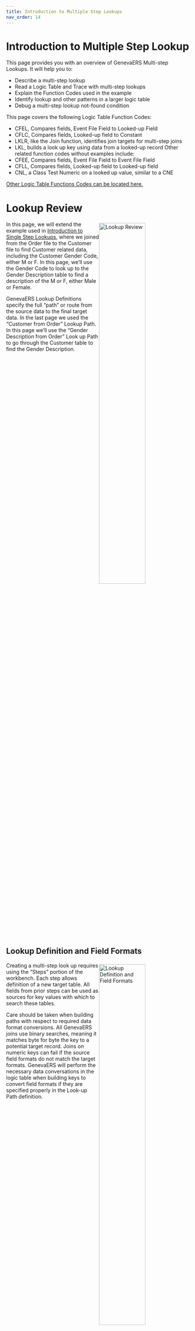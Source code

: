 ```yaml
---
title: Introduction to Multiple Step Lookups
nav_order: 14
---
```


# Introduction to Multiple Step Lookup

This page provides you with an overview of GenevaERS Multi-step Lookups.  It will help you to: 
- Describe a multi-step lookup
- Read a Logic Table and Trace with multi-step lookups 
- Explain the Function Codes used in the example
- Identify lookup and other patterns in a larger logic table
- Debug a multi-step lookup not-found condition  

This page covers the following Logic Table Function Codes:
- CFEL, Compares fields, Event File Field to Looked-up Field
- CFLC, Compares fields, Looked-up field to Constant
- LKLR, like the Join function, identifies join targets for multi-step joins
- LKL, builds a look up key using data from a looked-up record
Other related function codes without examples include:
- CFEE, Compares fields, Event File Field to Event File Field
- CFLL, Compares fields, Looked-up field to Looked-up field
- CNL, a Class Test Numeric on a looked up value, similar to a CNE

[Other Logic Table Functions Codes can be located here.](Intro11a_Logic_Table_Function_Codes.md)

<div style="clear: right" >

# Lookup Review

<img style="float: right;" width="50%" vspace="5" alt="Lookup Review" src=images/Module14-Multi_Step_Lookups/Module14_Slide4.jpeg title="Lookup Review"/>

In this page, we will extend the example used in [Introduction to Single Step Lookups](Intro13_Single_Step_Lookups.md), where we joined from the Order file to the Customer file to find Customer related data, including the Customer Gender Code, either M or F.  In this page, we’ll use the Gender Code to look up to the Gender Description table to find a description of the M or F, either Male or Female.

GenevaERS Lookup Definitions specify the full “path” or route from the source data to the final target data.  In the last page we used the “Customer from Order” Lookup Path.  In this page we’ll use the “Gender Description from Order” Look up Path to go through the Customer table to find the Gender Description.

<div style="clear: right" >

## Lookup Definition and Field Formats

<img style="float: right;" width="50%" vspace="5" alt="Lookup Definition and Field Formats" src=images/Module14-Multi_Step_Lookups/Module14_Slide5.jpeg title="Lookup Definition and Field Formats"/>

Creating a multi-step look up requires using the “Steps” portion of the workbench.  Each step allows definition of a new target table.  All fields from prior steps can be used as sources for key values with which to search these tables.  

Care should be taken when building paths with respect to required data format conversions.  All GenevaERS joins use binary searches, meaning it matches byte for byte the key to a potential target record.  Joins on numeric keys can fail if the source field formats do not match the target formats.  GenevaERS will perform the necessary data conversations in the logic table when building keys to convert field formats if they are specified properly in the Look-up Path definition.  

<div style="clear: right" >

## Example View

<img style="float: right;" width="50%" vspace="5" alt="Example View" src=images/Module14-Multi_Step_Lookups/Module14_Slide6.jpeg title="Example View"/>

Our example lookup View reads the Order logical record as the source event file.  It has three columns, containing the:
- Order ID from the source event file
- Customer ID from the Customer Logical Record
- The Customer Gender Description from the Gender Description Logical Record

The Customer Logical file requires the Customer ID from the source event file, a single step lookup.  The Gender Description requires the Gender Code from the Customer logical record, thus creating a multi-step look up.

<div style="clear: right" >

<img style="float: right;" width="50%" vspace="5" alt="Example View Logic" src=images/Module14-Multi_Step_Lookups/Module14_Slide7.jpeg title="Example View Logic"/>

The view also contains logic, both Extract Record Filtering and column logic.

The Extract Record Filtering logic selects records for customers with a Gender type of “M” and orders where the Order Date is later than the new customer date, or orders which have no associated customer record.  Like column 2, this logic only requires a single step lookup.

The column logic, for column 3, inserts the Customer Gender description either “MALE” or “FEMALE” if found, and the value “UNKNOWN” for those orders with no associated customer record.  This logic requires a multi-step lookup.
IBM Security AppScan Source V8.6 User Administration
© Copyright IBM Corp. 2013, licensed under Apache 2.0 to the GenevaERS project    

<div style="clear: right" >

## The Core Image File

<img style="float: right;" width="50%" vspace="5" alt="The Core Image File" src=images/Module14-Multi_Step_Lookups/Module14_Slide8.jpeg title="The Core Image File"/>

GVBMR90 recognizes the view requires two reference tables because it uses the “Gender Description from Order” Look up Path.  It then generates additional Extract Only views in the JLT, creating another Core Image file by reading and extracting data from the Gender Description file, including the Gender Code 1 byte key, and the 20 byte Gender Description.  

The REH file also will contain two header records with counts and sizes of reference data for the Customer Reference table, and the Gender Description table.  Both these Core Image files will be loaded into memory during the Extract phase processing. 

Note that the standard Performance Engine Process does not sort the Core Image files, but these files must be in key sequence before being loaded into memory or an error will occur.  Therefore these files should be sorted prior to beginning the Join Phase process.

<div style="clear: right" >

## The Complete Logic Table

<img style="float: right;" width="50%" vspace="5" alt="The Complete Logic Table" src=images/Module14-Multi_Step_Lookups/Module14_Slide9.jpeg title="The Complete Logic Table"/>

This is the complete logic table.    Note that this single view requires 38 logic table rows (40 rows less the HD and RENX rows which are shared by all views in this logic table). Logic tables for complex views can be hundreds of rows in length.  Determining which part of a view generated the logic table rows can be important.  

Rows 4 – 14 are generated from the extract record filter logic.   These rows have no sequence numbers.  Rows 15 – 38 have column sequence numbers assigned.  They contain column logic and build column values.

We’ll examine each of these portions individually.

<div style="clear: right" >

## General Selection

<img style="float: right;" width="50%" vspace="5" alt="General Selection" src=images/Module14-Multi_Step_Lookups/Module14_Slide10.jpeg title="General Selection"/>

When the same look up path is used multiple times within extract record filter or a column, the lookup path steps are duplicated multiple times in the logic table.  Join optimization may skip rows, but the logic table still contains them.  

In our example, the Extract Record Filter logic requires three lookups to the Customer LR.  Each is accomplished using the same Lookup Path.  Thus each has the same Join, LKE and LUSM functions and the target Customer LR ID is 7.
- Rows 4 – 6 tests for “M” type customer Gender Codes generates a lookup to the Customer LR. 
- Rows 8 – 10 tests dates generates.
- Rows 12 – 14 test for not found customers in the OR condition.

<div style="clear: right" >

## CF Functions

<img style="float: right;" width="50%" vspace="5" alt="CF Functions" src=images/Module14-Multi_Step_Lookups/Module14_Slide11.jpeg title="CF Functions"/>

Extract Filtering Lookups are often followed by CF functions to test for inclusion or exclusion of records.  In our example, lookup for both clauses 1 and 2 are followed by Compare Field functions.  

The test for an “M” requires a CFLC function, Compare Field Looked-up value to Constant.  The CFLC compares the looked up Customer Gender Code to the constant of “M”. If the test is true (the field equals “M”), the CFLC GOTO Row 1 continues to test on row 8 for the AND condition.  If the test is false, then it branches to 12 to begin the OR test for a Not Found condition.

Testing the dates requires a CFEL function, Compare Field Event file field to Looked-up field value.  The comparison type is a “003” meaning a greater than test.  If this test proves true the record should be selected; there is no need to test the OR Not Found condition.  Thus GOTO Row 1 jumps to the row 15 DTE function to begin building columns.  If the date tests proves false, then the OR condition is tested, beginning on row 12.

Although not shown in this example, a CFEE and CFLL functions are similar in format to the CFEL.  A CFEE compares two source Event File Fields, for equal, not equal, greater or less than, etc.  A CFLL compares two looked-up field values.

<div style="clear: right" >

## Not Found Keyword

<img style="float: right;" width="50%" vspace="5" alt="Not Found Keyword" src=images/Module14-Multi_Step_Lookups/Module14_Slide12.jpeg title="Not Found Keyword"/>

The NOT FOUND keyword of the filter logic clause 3 also determines if records are selected for processing or not.  However, it does not generate a Compare Field function.  Rather the Found and Not Found rows of the LUSM cause the selection.  In other words, the true and false rows typically placed on a CF function are placed right on the LUSM (and the Join in case Join Optimization occurs).

In this example, if the LUSM test on row 14 finds a corresponding customer record in the lookup, then the record will be skipped by jumping to logic table row 40, the ES function.  If a corresponding customer record is not found (GOTO Row 2), then the column build processing will begin on logic table row 15.

If instead of the NOT FOUND keyword, FOUND had been used, the GOTO Rows 1 and 2 on the LUSM function would have been switched.

<div style="clear: right" >

## AND and OR Logic

<img style="float: right;" width="50%" vspace="5" alt="AND and OR Logic" src=images/Module14-Multi_Step_Lookups/Module14_Slide13.jpeg title="AND and OR Logic"/>

Being able to identify GOTO Row patterns typical of AND and OR logic can help in debugging.  

In this example, the repeated GOTO Row 2 value of 12 pointing to a CF function is indicative of a OR condition.  

The nearly sequential nature of GOTO Row 1 for clauses 1 and 2 are indicative of an AND condition because both must be satisfied before logic can jump from logic table row 11 to 15 to build the columns.  

<div style="clear: right" >

## Columns

<img style="float: right;" width="50%" vspace="5" alt="Columns" src=images/Module14-Multi_Step_Lookups/Module14_Slide14.jpeg title="Columns"/>

Column logic can also be broken into segments by looking at the pattern of sequence numbers.  In this example, the three columns of our view require three different types of logic to be completed.  

- Column 1, the Order ID from the source event file, only requires a DTE function.
- Column 2, the Customer ID from the Customer Logical Record, requires a single step lookup, followed by a DTL and DTC functions.
- Column 3, the Customer Gender Description from the Gender Description Logical Record, requires a multiple step look up.  We’ll focus our attention here.

<div style="clear: right" >

## Column 3

<img style="float: right;" width="50%" vspace="5" alt="Column 3" src=images/Module14-Multi_Step_Lookups/Module14_Slide15.jpeg title="Column 3"/>

Even the logic for a single column can be broken down into its individual parts.  

In this example, Column 3 logic can be divided by the clauses of the logic text:  
The Found test to find a matching Gender Description record
Locating the actual Gender Description for use in the extract file
Or placing the value “UNKNOWN” in the column if the Gender Description is not found

Next let’s focus on part clause A logic

<div style="clear: right" >

## First Step of Multi Step Join

<img style="float: right;" width="50%" vspace="5" alt="First Step of Multi Step Join" src=images/Module14-Multi_Step_Lookups/Module14_Slide16.jpeg title="First Step of Multi Step Join"/>

Patterns of single step joins can often be found as pieces of multi-step joins.  In this example the single step join from column 2 is nearly identical to the first part of our multi-step join, which also joins the Order LR to the Customer LR.  They have nearly identical JOIN, LKE and LUSM functions.  When debugging joins, the correct Lookup path must be identified.

The one significant difference is that the GOTO ROW 1 and 2 are substantially larger on the multi-step join, 6 to 16 steps away as opposed to 3 to 5 steps.  This is because column 3’s multi-step Join covers the entire join, not just the first step.  During Join Optimization, if the join has been performed before, these GOTO ROW 1 and 2 values are used immediately.

<div style="clear: right" >

## LKLR and LKL Function Codes

<img style="float: right;" width="50%" vspace="5" alt="LKLR and LKL Function Codes" src=images/Module14-Multi_Step_Lookups/Module14_Slide17.jpeg title="LKLR and LKL Function Codes"/>

The second and subsequent steps of multi-step joins all begin with LKLR functions, Prepare a Lookup to an LR.  This, like the JOIN function code, identifies what core image file in memory to search.  In our example, the next step in the join goes form the LR ID of 7 to the Gender Description table, LR ID 63.

Often a multi-step join includes an LKL function, build a Lookup Key from a Looked Up value.  This moves a value from a looked up field to the search key for the core image file.  In this example, the value in Gender Code field ID 478 on the Customer table will be used to search the Gender Description table for a value, an “M” or an “F” depending upon the customer.

Our example target reference file only includes a single field for the key, the “M” or “F” values.  Multi key tables require multiple LKE and LKL functions, one right after the other in the logic table.  These build the keys for binary searches from left to right.

<div style="clear: right" >

## Multi-step join repeated

<img style="float: right;" width="50%" vspace="5" alt="Multi-step join repeated" src=images/Module14-Multi_Step_Lookups/Module14_Slide18.jpeg title="Multi-step join repeated"/>

Again repeated patterns are visible in the logic table, even within logic for one column.  Column 3 of our example performs the same look up twice.  
Test to see if a join is successful using the Found Keyword
If it is, then use the join to place the Gender Description in the column

Thus our multiple step join is repeated in the column logic.

<div style="clear: right" >

## Multi-step join repeated

<img style="float: right;" width="50%" vspace="5" alt="Final DTL and DTC Functions" src=images/Module14-Multi_Step_Lookups/Module14_Slide19.jpeg title="Final DTL and DTC Functions"/>

Some join steps will never be executed during a run because of join optimization.  There can be other functions which will never be executed as well.  

In this example, there is a default Not Found DTC, the companion to the DTL moving the Gender Description code.  Note that it does not have constant “UNKNOWN” assigned to it. This DTC will never be executed because the GOTO ROW2 on both LUSM rows 30 and 33 would never be triggered; rather jumps to row 38 would have already happened on the JOIN on row 22, or LUSM rows 24 or 27.

Having completed our analysis of the logic table, next we’ll execute this view with the Trace Parameter enabled.

<div style="clear: right" >

# Logic Table Trace

## Initial Steps and Column 1

<img style="float: right;" width="50%" vspace="5" alt="Trace" src=images/Module14-Multi_Step_Lookups/Module14_Slide20.jpeg title="Trace"/>

This trace example output does not show the record number of the Event DD Name, in order to show the Value 1 and Value 2 output.

Most of the records from the input file meet the selection criteria of being Male Customers and were recorded Customers before placing orders.  The trace for the CFLC, the Compare Field Lookup to Constant, shows the looked-up value as Value 1, and the Constant value as Value 2.  The CFLC function was an equal test, thus because the two are equal the record continues evaluation.

For the CFEL function, Compare Field Event Field to Lookup Field, Value 1 is the source Event field value, and Value 2 is the Looked-up field value.  In this case the Value 1 and Value 2 are different, but the comparison is a Greater Than comparison, so thus the records are selected for processing.

Having passed record filtering logic, the trace shows the DTE function for the first column

<div style="clear: right" >

## Column 2 Join Trace Multi-step Join

<img style="float: right;" width="50%" vspace="5" alt="Column 2" src=images/Module14-Multi_Step_Lookups/Module14_Slide21.jpeg title="Column 2"/>

The join required for Column 2 to obtain the Customer ID is the same join already performed to find the customer Gender Code for the record filter test.  Thus the LKE and LUSM functions are skipped by join optimization.  The Join function on row 16 immediately jumps to the DTL function on row 19 to populate column 2 with the Customer ID from the Customer file.

<div style="clear: right" >

## Column 3 Join Trace Multi-step Join

<img style="float: right;" width="50%" vspace="5" alt="Column 3" src=images/Module14-Multi_Step_Lookups/Module14_Slide22.jpeg title="Column 3"/>

The multi-step join is then executed, to test for found on Customer Gender Description by joining first the Customer table.  Having done so successfully, the join uses the Gender Code key for the LKL function to search the Gender Description table.  

Join optimization shortens the next lookup.  The same lookup path just used to test for a Found is used again to actually get the Gender Description starting on Logic Table row 28.  Thus through optimization the B clause logic of this column only requires row 28 Join function.

The DTL function then moves the Gender Description of “MALE” to extract record.

<div style="clear: right" >

## CFLC False on Trace

<img style="float: right;" width="50%" vspace="5" alt="CFLC False on Trace" src=images/Module14-Multi_Step_Lookups/Module14_Slide23.jpeg title="CFLC False on Trace"/>

Let’s move on to a new Event File record.  A number of customers are Female according to the Customer file.  On these records the trace shows the Extract Record Filtering CFLC Compare Field Lookup to Constant test failing; the “F” value does not match the constant of “M”.

LT row 12 is also executed to tests to see if the join is Not Found and thus should be included in the output, but of course the look up was successful, and so the record is skipped.  

<div style="clear: right" >

## Trace Input 1st Join Step Not Found

<img style="float: right;" width="50%" vspace="5" alt="Trace Input 1st Join Step Not Found" src=images/Module14-Multi_Step_Lookups/Module14_Slide24.jpeg title="Trace Input 1st Join Step Not Found"/>

For multi-step lookups, not found conditions can occur anywhere along the lookup.  First we’ll examine a failure in the first step, the same failure noted in the prior page.  The join from the Order file to the Customer File fails for column 3 because no customer “0000000000” is found.  Instead of proceeding to the LKLR function to get ready for the second join, execution jumps to row 38 DTC to place “UKNOWN” Gender Description in the output file.

<div style="clear: right" >

## Trace Input 2nd Join Step Not Found

<img style="float: right;" width="50%" vspace="5" alt="Trace Input 2nd Join Step Not Found" src=images/Module14-Multi_Step_Lookups/Module14_Slide25.jpeg title="Trace Input 2nd Join Step Not Found"/>

To simulate a second step failure, let’s modify the Customer Gender code for Customer 1, from “M” to “O”.  If we do this the first lookup, Logic Table Row 24, would complete successfully.  We would then execute the LKLR, LKL and the second LUSM to search the Gender table.  The LKL function would have used a Gender code of “O”, which will not be found on the Gender table, causing a branch by the second LUSM to the same DTC used on the first step failure we just examined, resulting in the same output value.

Thus the final value in the output file may not indicate which step of a join failed.  Only by tracing through the logic table can this be determined.  The trace might highlight incorrect input data, like a Gender code of “O” or a different data format for numeric keys.  It may also highlight an incorrect LR or Join definition, or improper logic in the view.  

<div style="clear: right" >

## Join Field Formats on Numbers

<img style="float: right;" width="50%" vspace="5" alt="Join Field Formats on Numbers" src=images/Module14-Multi_Step_Lookups/Module14_Slide26.jpeg title="Join Field Formats on Numbers"/>

As noted earlier, incorrect number format conversion can cause look-ups to fail.  For example, source and targets that use Binary, Packed and Zoned Decimal field can all have the proper field lengths for use in a lookup path.  However, if the sign characteristics are not properly converted, the correct matching record will not be found. Therefore it is important for LRs to be defined correctly to match the actual data type.  GenevaERS will do the necessary conversions between data types.

The GVBMR95 Trace output prints the binary data for LKE and other functions.  At times this data is not printable, but using the appropriate command to display hex data on output data (such as “Set Hex On” depending upon the JES configuration) will show the data for debugging.

<div style="clear: right" >

# GVBMR95 Control Report

<img style="float: right;" width="50%" vspace="5" alt="GVBMR95 Control Report" src=images/Module14-Multi_Step_Lookups/Module14_Slide27.jpeg title="GVBMR95 Control Report"/>

The Extract Engine GVBMR95 control report again shows the results of Lookup processing.   Remember that the Found and Not Found counts are the results of LUSM functions, whether in 1st step or subsequent steps of joins, and do not include Join optimizations.  

In our example we used two different lookup paths, the single step lookup for the Customer ID, and the multi-step lookup for the Gender description.  Thus although we have only two output records with not found conditions on them, we have 4 not founds in the count, 2 for the Customer ID join failure and 2 for the Gender Description join.

<div style="clear: right" >

# Function Overview

<img style="float: right;" width="50%" vspace="5" alt="Function Overview" src=images/Module14-Multi_Step_Lookups/Module14_Slide28.jpeg title="Function Overview"/>

This logic table and page has introduced the following Logic Table Function Code:
- CFEL, Compares fields, Event File Field to Looked-up Field
- CFLC, Compares fields, Looked-up field to Constant
- LKLR, like the Join function, identifies join targets for multi-step joins
- LKL, builds a look up key using data from a looked-up record
Other related function codes without examples include:
- CFEE, Compares fields, Event File Field to Event File Field
- CFLL, Compares fields, Looked-up field to Looked-up field
- CNL, a Class Test Numeric on a looked up value, similar to a CNE

[Click here to access the list of the most common Logic Table Functions for reference.](Intro11a_Logic_Table_Function_Codes.md)

<div style="clear: right" > 

# Links

Place following text in the topic:  
    ````
    [Topic A](TopicA)
    ````

The link displays as:   
[Topic A](TopicA)